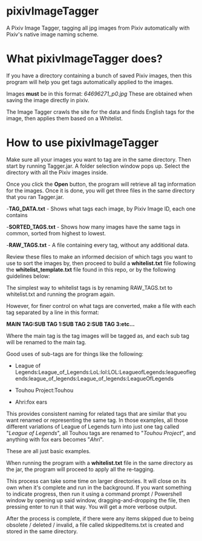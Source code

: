 # pixivImageTagger
A Pixiv Image Tagger, tagging all jpg images from Pixiv automatically with Pixiv's native image naming scheme.

# What pixivImageTagger does?
If you have a directory containing a bunch of saved Pixiv images, then this program will help you get tags automatically applied to the images. 

Images **must** be in this format:
  *64696271_p0.jpg*
These are obtained when saving the image directly in pixiv.

The Image Tagger crawls the site for the data and finds English tags for the image, then applies them based on a Whitelist.

# How to use pixivImageTagger
Make sure all your images you want to tag are in the same directory. Then start by running Tagger.jar. A folder selection window pops up. Select the directory with all the Pixiv images inside.

Once you click the **Open** button, the program will retrieve all tag information for the images. Once it is done, you will get three files in the same directory that you ran Tagger.jar.

  -**TAG_DATA.txt** - Shows what tags each image, by Pixiv Image ID, each one contains
  
  -**SORTED_TAGS.txt** - Shows how many images have the same tags in common, sorted from highest to lowest.
  
  -**RAW_TAGS.txt** - A file containing every tag, without any additional data.
  
Review these files to make an informed decision of which tags you want to use to sort the images by, then proceed to build a **whitelist.txt** file following the **whitelist_template.txt** file found in this repo, or by the following guidelines below:

The simplest way to whitelist tags is by renaming RAW_TAGS.txt to whitelist.txt and running the program again.

However, for finer control on what tags are converted, make a file with each tag separated by a line in this format:

  **MAIN TAG:SUB TAG 1:SUB TAG 2:SUB TAG 3:etc...**
  
Where the main tag is the tag images will be tagged as, and each sub tag will be renamed to the main tag.

Good uses of sub-tags are for things like the following:


 - League of Legends:League_of_Legends:LoL:lol:LOL:LeagueofLegends:leagueoflegends:league_of_legends:League_of_legends:LeagueOfLegends
 
 - Touhou Project:Touhou
 
 - Ahri:fox ears
 
This provides consistent naming for related tags that are similar that you want renamed or representing the same tag. In those examples, all those different variations of League of Legends turn into just one tag called "*League of Legends*", all Touhou tags are renamed to "*Touhou Project*", and anything with fox ears becomes "*Ahri*".

These are all just basic examples.


When running the program with a **whitelist.txt** file in the same directory as the jar, the program will proceed to apply all the re-tagging.

This process can take some time on larger directories. It will close on its own when it's complete and run in the background. If you want something to indicate progress, then run it using a command prompt / Powershell window by opening up said window, dragging-and-dropping the file, then pressing enter to run it that way. You will get a more verbose output.

After the process is complete, if there were any items skipped due to being obsolete / deleted / invalid, a file called skippedItems.txt is created and stored in the same directory.
